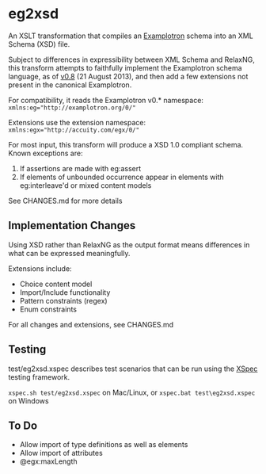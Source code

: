 # eg2xsd #

An XSLT transformation that compiles an 
[Examplotron](http://www.examplotron.org) schema into an XML Schema
(XSD) file.

Subject to differences in expressibility between XML Schema and 
RelaxNG, this transform attempts to faithfully implement the 
Examplotron schema language, as of 
[v0.8](http://examplotron.org/0/8/) (21 August 2013), and then
add a few extensions not present in the canonical Examplotron.

For compatibility, it reads the Examplotron v0.* namespace: 
`xmlns:eg="http://examplotron.org/0/"`

Extensions use the extension namespace:
`xmlns:egx="http://accuity.com/egx/0/"`

For most input, this transform will produce a XSD 1.0 compliant
schema. Known exceptions are: 

1. If assertions are made with eg:assert
2. If elements of unbounded occurrence appear in elements with
 eg:interleave'd or mixed content models

See CHANGES.md for more details

## Implementation Changes ##
Using XSD rather than RelaxNG as the output format means differences
in what can be expressed meaningfully. 

Extensions include:

* Choice content model
* Import/Include functionality
* Pattern constraints (regex)
* Enum constraints

For all changes and extensions, see CHANGES.md

## Testing ##

test/eg2xsd.xspec describes test scenarios that can be run using the
[XSpec](https://github.com/expath/xspec) testing framework.

`xspec.sh test/eg2xsd.xspec` on Mac/Linux, or 
`xspec.bat test\eg2xsd.xspec` on Windows

## To Do ##

* Allow import of type definitions as well as elements
* Allow import of attributes
* @egx:maxLength